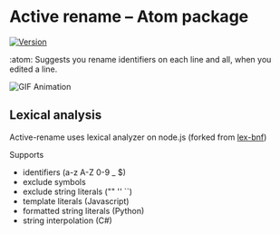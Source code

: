 # Active rename – Atom package

[![Version](https://user-images.githubusercontent.com/7994764/159639785-979ceda6-514c-405e-8bbd-c67de1bde2b9.svg)](https://atom.io/packages/active-rename)

:atom: Suggests you rename identifiers on each line and all, when you edited a line.

![GIF Animation](https://user-images.githubusercontent.com/7994764/159637058-d0c6b23e-4987-4913-b143-ee9f3748ef85.gif)

## Lexical analysis
Active-rename uses lexical analyzer on node.js (forked from [lex-bnf](https://github.com/takamin/lex-bnf))

Supports
- identifiers (a-z A-Z 0-9 _ $)
- exclude symbols
- exclude string literals ("" '' ``)
- template literals (Javascript)
- formatted string literals (Python)
- string interpolation (C#)
